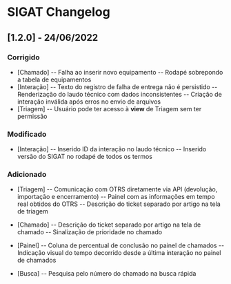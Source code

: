 # SIGAT Changelog

## [1.2.0] - 24/06/2022

### Corrigido
- [Chamado] 
-- Falha ao inserir novo equipamento
-- Rodapé sobrepondo a tabela de equipamentos
- [Interação]
-- Texto do registro de falha de entrega não é persistido
-- Renderização do laudo técnico com dados inconsistentes
-- Criação de interação inválida após erros no envio de arquivos
- [Triagem]
-- Usuário pode ter acesso à **view** de Triagem sem ter permissão

### Modificado
- [Interação]
-- Inserido ID da interação no laudo técnico
-- Inserido versão do SIGAT no rodapé de todos os termos

### Adicionado
- [Triagem]
-- Comunicação com OTRS diretamente via API (devolução, importação e encerramento)
-- Painel com as informações em tempo real obtidos do OTRS
-- Descrição do ticket separado por artigo na tela de triagem

- [Chamado] 
-- Descrição do ticket separado por artigo na tela de chamado
-- Sinalização de prioridade no chamado

- [Painel] 
-- Coluna de percentual de conclusão no painel de chamados
-- Indicação visual do tempo decorrido desde a última interação no painel de chamados

- [Busca]
-- Pesquisa pelo número do chamado na busca rápida



